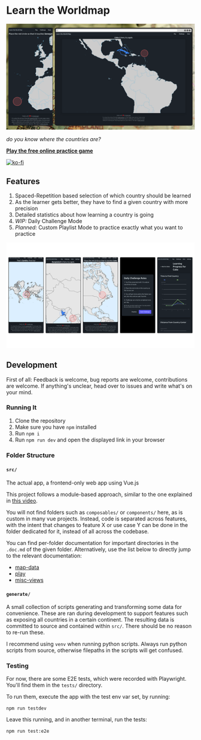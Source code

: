 # Learn the Worldmap

![screenshot of the app showing excerpts from the worldmap where the user is challenged to select a country](doc/screenshot.png)

_do you know where the countries are?_

**[Play the free online practice game](https://map.koljapluemer.com)**

[![ko-fi](https://ko-fi.com/img/githubbutton_sm.svg)](https://ko-fi.com/S6S81CWUVD)

## Features

1. Spaced-Repetition based selection of which country should be learned
2. As the learner gets better, they have to find a given country with more precision
3. Detailed statistics about how learning a country is going
4. *WIP:* Daily Challenge Mode
5. *Planned:* Custom Playlist Mode to practice exactly what you want to practice

![screenshots](doc/more_screenshots.png)


## Development

First of all: Feedback is welcome, bug reports are welcome, contributions are welcome. If anything's unclear, head over to issues and write what's on your mind.

### Running It

1. Clone the repository
2. Make sure you have `npm` installed
3. Run `npm i`
4. Run `npm run dev` and open the displayed link in your browser

### Folder Structure

#### `src/`

The actual app, a frontend-only web app using Vue.js

This project follows a module-based approach, similar to the one explained in [this video](https://www.youtube.com/watch?v=iuyzO2QkY7A).

You will not find folders such as `composables/` or `components/` here, as is custom in many vue projects.
Instead, code is separated across features, with the intent that changes to feature X or use case Y can be done in the 
folder dedicated for it, instead of all across the codebase.

You can find per-folder documentation for important directories in the `.doc.md` of the given folder. Alternatively, use the list below to directly jump to the relevant documentation:


- [map-data](src/modules/map-data/.doc.md) 
- [play](src/modules/play/.doc.md)
- [misc-views](src/modules/.doc.md)

#### `generate/`

A small collection of scripts generating and transforming some data for convenience. These are ran during development to support features such as exposing all countries in a certain continent. The resulting data is committed to source and contained within `src/`. There should be no reason to re-run these.

I recommend using `venv` when running python scripts. Always run python scripts from source, otherwise filepaths in the scripts will get confused.

### Testing

For now, there are some E2E tests, which were recorded with Playwright.
You'll find them in the `tests/` directory.

To run them, execute the app with the test env var set, by running:

```
npm run testdev
```

Leave this running, and in another terminal, run the tests:

```
npm run test:e2e
```